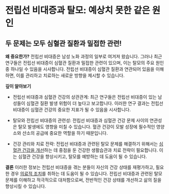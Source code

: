 ﻿

# 전립선 비대증과 탈모: 예상치 못한 같은 원인

## 두 문제는 모두 심혈관 질환과 밀접한 관련!

**왜 중요한가?** 
전립선 비대증은 남성 노화 과정의 일부로 여겨져 왔습니다. 그러나 최근 연구들은 전립선 비대증이 심혈관 질환과 밀접한 관련이 있으며, 이는 탈모의 주요 원인 중 하나일 수 있음을 시사합니다. 전립선 비대증이 심혈관 질환과 연관되어 있음을 이해하면, 이를 관리하고 치료하는 새로운 방향을 제시할 수 있습니다. 

**깊이 알아보기** 

- 전립선 비대증과 심혈관 건강의 상관관계: 최근 연구들은 전립선 비대증이 있는 남성들이 심혈관 질환 발생 위험이 더 높다고 보고합니다. 이러한 연구 결과는 전립선 비대증이 심혈관 건강의 중요한 지표가 될 수 있음을 시사합니다. 

- 탈모와 전립선 비대증의 관련성: 전립선 비대증과 심혈관 건강 문제 사이의 연관성은 탈모 발생에도 영향을 미칠 수 있습니다. 혈관 건강이 모발 성장에 필수적인 영양소와 산소의 공급에 중요한 역할을 하기 때문입니다. 

- 건강 관리와 치료 전략: 전립선 비대증과 관련된 탈모 문제를 해결하기 위해서는 [심혈관 건강을 개선](https://frontier-three.vercel.app/kr/m04/m0401/m040102/m04010205)하는 데 중점을 둔 건강한 생활습관과 치료 전략이 필요합니다. 이는 심혈관 건강을 향상시키고, 탈모를 예방하는 데 도움이 될 수 있습니다. 

**결론**
이러한 정보는 전립선 비대증을 겪는 분들이 자신의 건강 상태를 재평가하고, 필요한 경우 [의료적 조치](https://frontier-three.vercel.app/kr/m04/m0404/m040403)를 취하는 데 도움이 될 수 있습니다. 전립선 비대증과 관련된 탈모 문제를 이해하고 적극적으로 대처함으로써, 전반적인 건강 상태를 개선하고 삶의 질을 향상시킬 수 있습니다.
